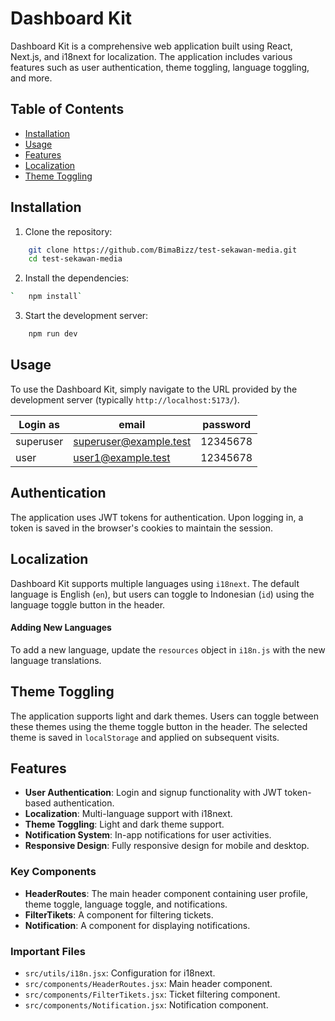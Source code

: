 
# Dashboard Kit

Dashboard Kit is a comprehensive web application built using React, Next.js, and i18next for localization. The application includes various features such as user authentication, theme toggling, language toggling, and more.

## Table of Contents

- [Installation](#installation)
- [Usage](#usage)
- [Features](#features)
- [Localization](#localization)
- [Theme Toggling](#theme-toggling)

## Installation

1. Clone the repository:

```bash
	git clone https://github.com/BimaBizz/test-sekawan-media.git
	cd test-sekawan-media
```
2. Install the dependencies:
```bash
`	npm install`
```
3. Start the development server:
```bash
	npm run dev
```
## Usage
To use the Dashboard Kit, simply navigate to the URL provided by the development server (typically `http://localhost:5173/`).

|Login as|email  |password |
|--|--|--|
| superuser |superuser@example.test  | 12345678
|user|user1@example.test|12345678



## Authentication
The application uses JWT tokens for authentication. Upon logging in, a token is saved in the browser's cookies to maintain the session.

## Localization
Dashboard Kit supports multiple languages using `i18next`. The default language is English (`en`), but users can toggle to Indonesian (`id`) using the language toggle button in the header.

#### Adding New Languages

To add a new language, update the `resources` object in `i18n.js` with the new language translations.

## Theme Toggling

The application supports light and dark themes. Users can toggle between these themes using the theme toggle button in the header. The selected theme is saved in `localStorage` and applied on subsequent visits.
## Features

-   **User Authentication**: Login and signup functionality with JWT token-based authentication.
-   **Localization**: Multi-language support with i18next.
-   **Theme Toggling**: Light and dark theme support.
-   **Notification System**: In-app notifications for user activities.
-   **Responsive Design**: Fully responsive design for mobile and desktop.

### Key Components

-   **HeaderRoutes**: The main header component containing user profile, theme toggle, language toggle, and notifications.
-   **FilterTikets**: A component for filtering tickets.
-   **Notification**: A component for displaying notifications.

### Important Files

-   `src/utils/i18n.jsx`: Configuration for i18next.
-   `src/components/HeaderRoutes.jsx`: Main header component.
-   `src/components/FilterTikets.jsx`: Ticket filtering component.
-   `src/components/Notification.jsx`: Notification component.
